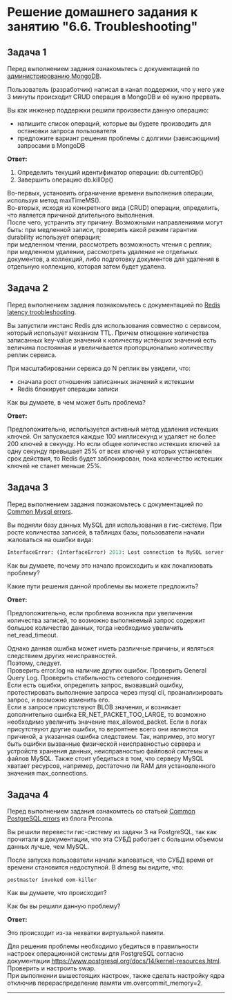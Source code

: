 # Решение домашнего задания к занятию "6.6. Troubleshooting"

## Задача 1

Перед выполнением задания ознакомьтесь с документацией по [администрированию MongoDB](https://docs.mongodb.com/manual/administration/).

Пользователь (разработчик) написал в канал поддержки, что у него уже 3 минуты происходит CRUD операция в MongoDB и её 
нужно прервать. 

Вы как инженер поддержки решили произвести данную операцию:
- напишите список операций, которые вы будете производить для остановки запроса пользователя
- предложите вариант решения проблемы с долгими (зависающими) запросами в MongoDB

**Ответ:**  

1) Определить текущий идентификатор операции: db.currentOp()  
2) Завершить операцию db.killOp()  

Во-первых, установить ограничение времени выполнения операции, используя метод maxTimeMS().  
Во-вторых, исходя из конкретного вида (CRUD) операции, определить, что является причиной длительного выполнения.  
После чего, устранить эту причину. Возможными направлениями могут быть: при медленной записи, проверить какой режим гарантии durability использует операция;  
при медленном чтении, рассмотреть возможность чтения с реплик;  
при медленном удалении, рассмотреть удаление не отдельных документов, а коллекций, либо подготовку документов для удаления в отдельную коллекцию, которая затем будет удалена.  

## Задача 2

Перед выполнением задания познакомьтесь с документацией по [Redis latency troobleshooting](https://redis.io/topics/latency).

Вы запустили инстанс Redis для использования совместно с сервисом, который использует механизм TTL. 
Причем отношение количества записанных key-value значений к количеству истёкших значений есть величина постоянная и
увеличивается пропорционально количеству реплик сервиса. 

При масштабировании сервиса до N реплик вы увидели, что:
- сначала рост отношения записанных значений к истекшим
- Redis блокирует операции записи

Как вы думаете, в чем может быть проблема?

**Ответ:**  

Предположительно, используется активный метод удаления истекших ключей. Он запускается каждые 100 миллисекунд и удаляет не более 200 ключей в секунду. Но если общее количество истекших ключей за одну секунду превышает 25% от всех ключей у которых установлен срок действия, то Redis будет заблокирован, пока количество истекших ключей не станет меньше 25%.  
 
## Задача 3

Перед выполнением задания познакомьтесь с документацией по [Common Mysql errors](https://dev.mysql.com/doc/refman/8.0/en/common-errors.html).

Вы подняли базу данных MySQL для использования в гис-системе. При росте количества записей, в таблицах базы,
пользователи начали жаловаться на ошибки вида:
```python
InterfaceError: (InterfaceError) 2013: Lost connection to MySQL server during query u'SELECT..... '
```

Как вы думаете, почему это начало происходить и как локализовать проблему?

Какие пути решения данной проблемы вы можете предложить?

**Ответ:**  

Предположительно, если проблема возникла при увеличении количества записей, то возможно выполняемый запрос содержит большое количество данных, тогда необходимо увеличить net_read_timeout.  

Однако данная ошибка может иметь различные причины, и являться следствием других неисправностей.  
Поэтому, следует.  
Проверить error.log на наличие других ошибок. Проверить General Query Log. Проверить стабильность сетевого соединения.  
Если есть ошибки, определить запрос, вызвавший ошибку, протестировать выполнение запроса через mysql cli, проанализировать запрос, и возможно изменить его.  
Если в запросе присутствуют BLOB значения, и возникает дополнительно ошибка ER_NET_PACKET_TOO_LARGE, то возможно необходимо увеличить значение max_allowed_packet.
Если в логах присутствуют другие ошибки, то вероятнее всего они являются причиной, а указанная ошибка следствием. Так, например, это могут быть ошибки вызванные физической неисправностью сервера и устройств хранения данных, неисправностью файловой системы и файлов MySQL. Также стоит убедиться в том, что серверу MySQL хватает ресурсов, например, достаточно ли RAM для установленного значения max_connections.

## Задача 4

Перед выполнением задания ознакомтесь со статьей [Common PostgreSQL errors](https://www.percona.com/blog/2020/06/05/10-common-postgresql-errors/) из блога Percona.

Вы решили перевести гис-систему из задачи 3 на PostgreSQL, так как прочитали в документации, что эта СУБД работает с 
большим объемом данных лучше, чем MySQL.

После запуска пользователи начали жаловаться, что СУБД время от времени становится недоступной. В dmesg вы видите, что:

`postmaster invoked oom-killer`

Как вы думаете, что происходит?

Как бы вы решили данную проблему?

**Ответ:**  

Это происходит из-за нехватки виртуальной памяти.  

Для решения проблемы необходимо убедиться в правильности настроек операционной системы для PostgreSQL согласно документации https://www.postgresql.org/docs/14/kernel-resources.html.  
Проверить и настроить swap.  
При выполнении вышестоящих настроек, также сделать настройку ядра отключив перераспределение памяти vm.overcommit_memory=2.  

---